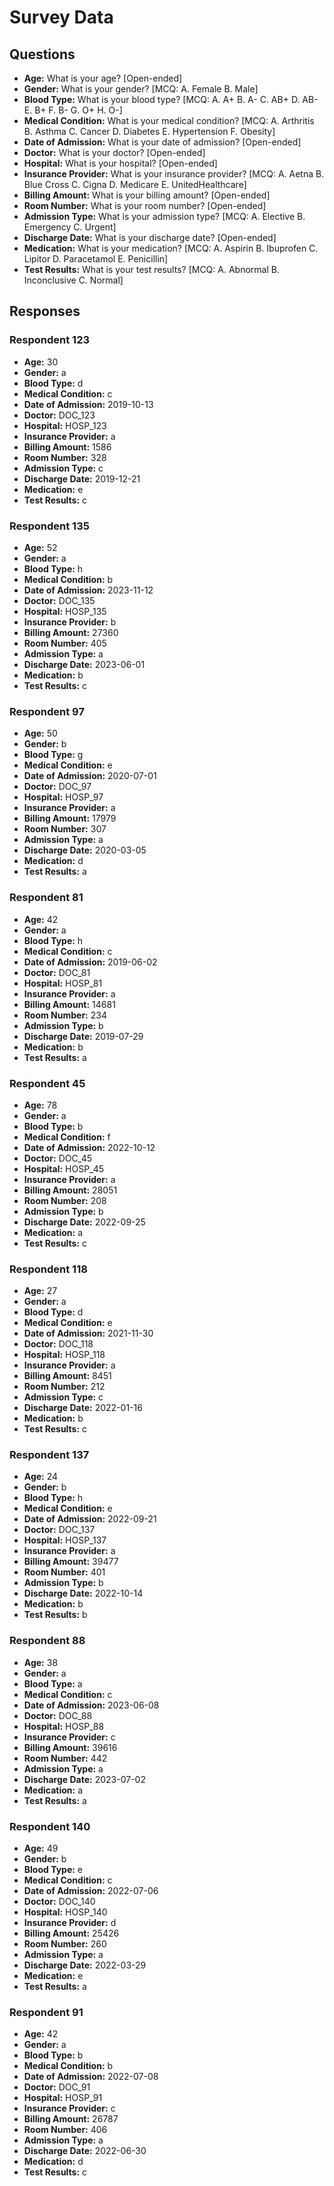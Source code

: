 # Survey Data

## Questions

- **Age:** What is your age? [Open-ended]
- **Gender:** What is your gender? [MCQ: A. Female B. Male]
- **Blood Type:** What is your blood type? [MCQ: A. A+ B. A- C. AB+ D. AB- E. B+ F. B- G. O+ H. O-]
- **Medical Condition:** What is your medical condition? [MCQ: A. Arthritis B. Asthma C. Cancer D. Diabetes E. Hypertension F. Obesity]
- **Date of Admission:** What is your date of admission? [Open-ended]
- **Doctor:** What is your doctor? [Open-ended]
- **Hospital:** What is your hospital? [Open-ended]
- **Insurance Provider:** What is your insurance provider? [MCQ: A. Aetna B. Blue Cross C. Cigna D. Medicare E. UnitedHealthcare]
- **Billing Amount:** What is your billing amount? [Open-ended]
- **Room Number:** What is your room number? [Open-ended]
- **Admission Type:** What is your admission type? [MCQ: A. Elective B. Emergency C. Urgent]
- **Discharge Date:** What is your discharge date? [Open-ended]
- **Medication:** What is your medication? [MCQ: A. Aspirin B. Ibuprofen C. Lipitor D. Paracetamol E. Penicillin]
- **Test Results:** What is your test results? [MCQ: A. Abnormal B. Inconclusive C. Normal]

## Responses

### Respondent 123

- **Age:** 30
- **Gender:** a
- **Blood Type:** d
- **Medical Condition:** c
- **Date of Admission:** 2019-10-13
- **Doctor:** DOC_123
- **Hospital:** HOSP_123
- **Insurance Provider:** a
- **Billing Amount:** 1586
- **Room Number:** 328
- **Admission Type:** c
- **Discharge Date:** 2019-12-21
- **Medication:** e
- **Test Results:** c

### Respondent 135

- **Age:** 52
- **Gender:** a
- **Blood Type:** h
- **Medical Condition:** b
- **Date of Admission:** 2023-11-12
- **Doctor:** DOC_135
- **Hospital:** HOSP_135
- **Insurance Provider:** b
- **Billing Amount:** 27360
- **Room Number:** 405
- **Admission Type:** a
- **Discharge Date:** 2023-06-01
- **Medication:** b
- **Test Results:** c

### Respondent 97

- **Age:** 50
- **Gender:** b
- **Blood Type:** g
- **Medical Condition:** e
- **Date of Admission:** 2020-07-01
- **Doctor:** DOC_97
- **Hospital:** HOSP_97
- **Insurance Provider:** a
- **Billing Amount:** 17979
- **Room Number:** 307
- **Admission Type:** a
- **Discharge Date:** 2020-03-05
- **Medication:** d
- **Test Results:** a

### Respondent 81

- **Age:** 42
- **Gender:** a
- **Blood Type:** h
- **Medical Condition:** c
- **Date of Admission:** 2019-06-02
- **Doctor:** DOC_81
- **Hospital:** HOSP_81
- **Insurance Provider:** a
- **Billing Amount:** 14681
- **Room Number:** 234
- **Admission Type:** b
- **Discharge Date:** 2019-07-29
- **Medication:** b
- **Test Results:** a

### Respondent 45

- **Age:** 78
- **Gender:** a
- **Blood Type:** b
- **Medical Condition:** f
- **Date of Admission:** 2022-10-12
- **Doctor:** DOC_45
- **Hospital:** HOSP_45
- **Insurance Provider:** a
- **Billing Amount:** 28051
- **Room Number:** 208
- **Admission Type:** b
- **Discharge Date:** 2022-09-25
- **Medication:** a
- **Test Results:** c

### Respondent 118

- **Age:** 27
- **Gender:** a
- **Blood Type:** d
- **Medical Condition:** e
- **Date of Admission:** 2021-11-30
- **Doctor:** DOC_118
- **Hospital:** HOSP_118
- **Insurance Provider:** a
- **Billing Amount:** 8451
- **Room Number:** 212
- **Admission Type:** c
- **Discharge Date:** 2022-01-16
- **Medication:** b
- **Test Results:** c

### Respondent 137

- **Age:** 24
- **Gender:** b
- **Blood Type:** h
- **Medical Condition:** e
- **Date of Admission:** 2022-09-21
- **Doctor:** DOC_137
- **Hospital:** HOSP_137
- **Insurance Provider:** a
- **Billing Amount:** 39477
- **Room Number:** 401
- **Admission Type:** b
- **Discharge Date:** 2022-10-14
- **Medication:** b
- **Test Results:** b

### Respondent 88

- **Age:** 38
- **Gender:** a
- **Blood Type:** a
- **Medical Condition:** c
- **Date of Admission:** 2023-06-08
- **Doctor:** DOC_88
- **Hospital:** HOSP_88
- **Insurance Provider:** c
- **Billing Amount:** 39616
- **Room Number:** 442
- **Admission Type:** a
- **Discharge Date:** 2023-07-02
- **Medication:** a
- **Test Results:** a

### Respondent 140

- **Age:** 49
- **Gender:** b
- **Blood Type:** e
- **Medical Condition:** c
- **Date of Admission:** 2022-07-06
- **Doctor:** DOC_140
- **Hospital:** HOSP_140
- **Insurance Provider:** d
- **Billing Amount:** 25426
- **Room Number:** 260
- **Admission Type:** a
- **Discharge Date:** 2022-03-29
- **Medication:** e
- **Test Results:** a

### Respondent 91

- **Age:** 42
- **Gender:** a
- **Blood Type:** b
- **Medical Condition:** b
- **Date of Admission:** 2022-07-08
- **Doctor:** DOC_91
- **Hospital:** HOSP_91
- **Insurance Provider:** c
- **Billing Amount:** 26787
- **Room Number:** 406
- **Admission Type:** a
- **Discharge Date:** 2022-06-30
- **Medication:** d
- **Test Results:** c

